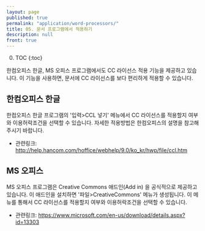 ```yaml
---
layout: page
published: true
permalink: "application/word-processors/"
title: 05. 문서 프로그램에서 적용하기
description: null
front: true
---
```



0. TOC
{:toc}

한컴오피스 한글, MS 오피스 프로그램에서도 CC 라이선스 적용 기능을 제공하고 있습니다.
이 기능을 사용하면, 문서에 CC 라이선스를 보다 편리하게 적용할 수 있습니다.

## 한컴오피스 한글

한컴오피스 한글 프로그램의 '입력>CCL 넣기' 메뉴에서 CC 라이선스를 적용할지 여부와 이용허락조건을 선택할 수 있습니다. 
자세한 적용방법은 한컴오피스의 설명을 참고해주시기 바랍니다.

- 관련링크: http://help.hancom.com/hoffice/webhelp/9.0/ko_kr/hwp/file/ccl.htm

## MS 오피스

MS 오피스 프로그램은 Creative Commons 애드인(Add in) 을 공식적으로 제공하고 있습니다. 이 애드인을 설치하면 '파일>CreativeCommons' 메뉴가 생성됩니다. 이 메뉴를 통해서 CC 라이선스를 적용할지 여부와 이용허락조건을 선택할 수 있습니다.

- 관련링크: https://www.microsoft.com/en-us/download/details.aspx?id=13303
